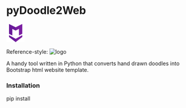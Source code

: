 # pyDoodle2Web
![alt text](https://github.com/adam-p/markdown-here/raw/master/src/common/images/icon48.png "Logo Title Text 1")

Reference-style: 
![logo](https://raw.githubusercontent.com/therexone/pyDoodle2Web/master/pyDoodle2Web.png)


A handy tool written in Python that converts hand drawn doodles into Bootstrap html website template.
### Installation
pip install

